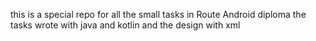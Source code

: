 this is a special repo for all the small tasks in Route Android diploma
the tasks wrote with java and kotlin 
and the design with xml 
